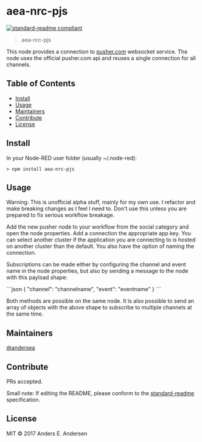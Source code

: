 # aea-nrc-pjs

[![standard-readme compliant](https://img.shields.io/badge/standard--readme-OK-green.svg?style=flat-square)](https://github.com/RichardLitt/standard-readme)

> aea-nrc-pjs

This node provides a connection to [pusher.com](https://pusher.com) websocket service. The node uses the official pusher.com api and reuses a single connection for all channels.

## Table of Contents

- [Install](#install)
- [Usage](#usage)
- [Maintainers](#maintainers)
- [Contribute](#contribute)
- [License](#license)

## Install

In your Node-RED user folder (usually ~/.node-red):
```
> npm install aea-nrc-pjs
```

## Usage

Warning: This is unofficial alpha stuff, mainly for my own use. I refactor and make breaking changes as I feel I need to. Don't use this unless you are prepared to fix serious workflow breakage.

Add the new pusher node to your workflow from the social category and open the node properties. Add a connection the appropriate app key. You can select another cluster if the application you are connecting to is hosted on another cluster than the default. You also have the option of naming the connection.

Subscriptions can be made either by configuring the channel and event name in the node properties, but also by sending a message to the node with this payload shape:

´´´json
{
    "channel": "channelname",
    "event": "eventname"
}
´´´

Both methods are possible on the same node. It is also possible to send an array of objects with the above shape to subscribe to multiple channels at the same time.


## Maintainers

[@andersea](https://github.com/andersea)

## Contribute

PRs accepted.

Small note: If editing the README, please conform to the [standard-readme](https://github.com/RichardLitt/standard-readme) specification.

## License

MIT © 2017 Anders E. Andersen
